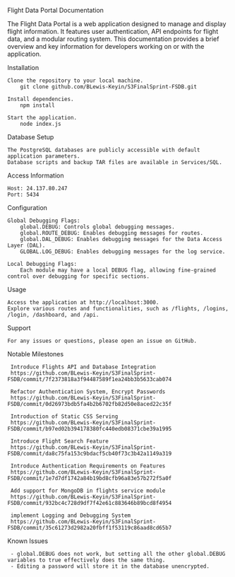 Flight Data Portal Documentation

The Flight Data Portal is a web application designed to manage and display flight information. It features user authentication, API endpoints for flight data, and a modular routing system. This documentation provides a brief overview and key information for developers working on or with the application.

Installation

    Clone the repository to your local machine.
        git clone github.com/BLewis-Keyin/S3FinalSprint-FSDB.git

    Install dependencies.
        npm install

    Start the application.
        node index.js

Database Setup

    The PostgreSQL databases are publicly accessible with default application parameters.
    Database scripts and backup TAR files are available in Services/SQL.

Access Information

    Host: 24.137.80.247
    Port: 5434

Configuration

    Global Debugging Flags:
        global.DEBUG: Controls global debugging messages.
        global.ROUTE_DEBUG: Enables debugging messages for routes.
        global.DAL_DEBUG: Enables debugging messages for the Data Access Layer (DAL).
        GLOBAL.LOG_DEBUG: Enables debugging messages for the log service.

    Local Debugging Flags:
        Each module may have a local DEBUG flag, allowing fine-grained control over debugging for specific sections.
Usage

    Access the application at http://localhost:3000.
    Explore various routes and functionalities, such as /flights, /logins, /login, /dashboard, and /api.

Support

    For any issues or questions, please open an issue on GitHub.

Notable Milestones

     Introduce Flights API and Database Integration
     https://github.com/BLewis-Keyin/S3FinalSprint-FSDB/commit/7f2373818a3f94487589f1ea24bb3b5633cab074

     Refactor Authentication System, Encrypt Passwords
     https://github.com/BLewis-Keyin/S3FinalSprint-FSDB/commit/0d26973bdb5fa4b2b6702fb82d50e8aced22c35f

     Introduction of Static CSS Serving
     https://github.com/BLewis-Keyin/S3FinalSprint-FSDB/commit/b97ed02b394178380fc440edb08371cbe39a1995

     Introduce Flight Search Feature
     https://github.com/BLewis-Keyin/S3FinalSprint-FSDB/commit/da8c75fa153c9bdacf5cb40f73c3b42a1149a319

     Introduce Authentication Requirements on Features
     https://github.com/BLewis-Keyin/S3FinalSprint-FSDB/commit/1e7d7df1742a84b19bd8cfb96a83e57b272f5a0f
     
     Add support for MongoDB in flights service module
     https://github.com/BLewis-Keyin/S3FinalSprint-FSDB/commit/932bc4c728d9df7f42e61c883646b89bcd8f4954

     implement Logging and Debugging System
     https://github.com/BLewis-Keyin/S3FinalSprint-FSDB/commit/35c61273d2982a20fbff1f53119c86aad8cd65b7

Known Issues

     - global.DEBUG does not work, but setting all the other global.DEBUG variables to true effectively does the same thing.
     - Editing a password will store it in the database unencrypted.


     
